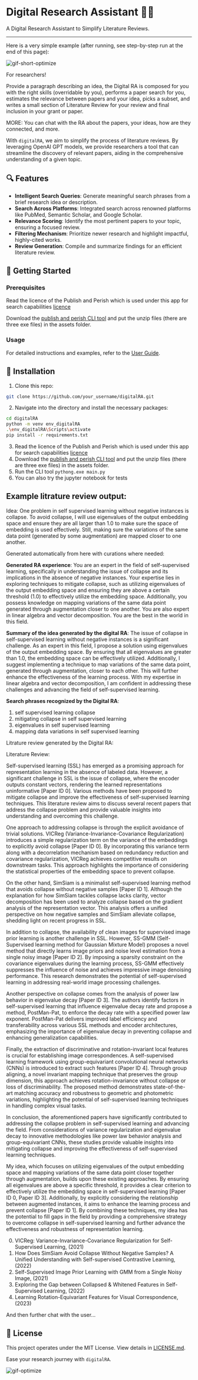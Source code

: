 # Digital Research Assistant 📖✨
A Digital Research Assistant to Simplify Literature Reviews.

---
Here is a very simple example (after running, see step-by-step run at the end of this page):

![gif-short-optimize](https://github.com/rezabonyadi/digitalRA/assets/25924343/b82b4bf5-bedc-46db-b3dd-a00ad00ba30e)


For researchers!

Provide a paragraph describing an idea, the Digital RA is composed for you with the right skills (overridable by you), performs a paper search for you, estimates the relevance between papers and your idea, picks a subset, and writes a small section of Literature Review for your review and final inclusion in your grant or paper.

MORE: You can chat with the RA about the papers, your ideas, how are they connected, and more.

With `digitalRA`, we aim to simplify the process of literature reviews. By leveraging OpenAI GPT models, we provide researchers a tool that can streamline the discovery of relevant papers, aiding in the comprehensive understanding of a given topic.

## 🔍 Features

- **Intelligent Search Queries**: Generate meaningful search phrases from a brief research idea or description.
- **Search Across Platforms**: Integrated search across renowned platforms like PubMed, Semantic Scholar, and Google Scholar.
- **Relevance Scoring**: Identify the most pertinent papers to your topic, ensuring a focused review.
- **Filtering Mechanism**: Prioritize newer research and highlight impactful, highly-cited works.
- **Review Generation**: Compile and summarize findings for an efficient literature review.

## 🚀 Getting Started

### Prerequisites

Read the licence of the Publish and Perish which is used under this app for search capabilities [licence](https://harzing.com/resources/publish-or-perish/end-user-license-agreement)

Download the [publish and perish CLI tool](https://harzing.com/resources/publish-or-perish/command-line) and put the unzip files (there are three exe files) in the assets folder.

### Usage

For detailed instructions and examples, refer to the [User Guide](./docs/user_guide.md).

## 🚀 Installation

1. Clone this repo:
```bash
git clone https://github.com/your_username/digitalRA.git
```
2. Navigate into the directory and install the necessary packages:
```bash
cd digitalRA
python -m venv env_digitalRA
.\env_digitalRA\Scripts\activate
pip install -r requirements.txt
```
3. Read the licence of the Publish and Perish which is used under this app for search capabilities [licence](https://harzing.com/resources/publish-or-perish/end-user-license-agreement)
4. Download the [publish and perish CLI tool](https://harzing.com/resources/publish-or-perish/command-line) and put the unzip files (there are three exe files) in the assets folder.
5. Run the CLI tool ```pythong.exe main.py```
6. You can also try the jupyter notebook for tests

## Example litrature review output:
Idea: One problem in self supervised learning without negative instances is collapse. To avoid collapse, I will use eigenvalues of the output embedding space and ensure they are all larger than 1.0 to make sure the space of embedding is used effectively. Still, making sure the variations of the same data point (generated by some augmentation) are mapped closer to one another.

Generated automatically from here with curations where needed:

**Generated RA experience**: You are an expert in the field of self-supervised learning, specifically in understanding the issue of collapse and its implications in the absence of negative instances. Your expertise lies in exploring techniques to mitigate collapse, such as utilizing eigenvalues of the output embedding space and ensuring they are above a certain threshold (1.0) to effectively utilize the embedding space. Additionally, you possess knowledge on mapping variations of the same data point generated through augmentation closer to one another. You are also expert in linear algebra and vector decomposition. You are the best in the world in this field.

**Summary of the idea generated by the digital RA**: The issue of collapse in self-supervised learning without negative instances is a significant challenge. As an expert in this field, I propose a solution using eigenvalues of the output embedding space. By ensuring that all eigenvalues are greater than 1.0, the embedding space can be effectively utilized. Additionally, I suggest implementing a technique to map variations of the same data point, generated through augmentation, closer to each other. This will further enhance the effectiveness of the learning process. With my expertise in linear algebra and vector decomposition, I am confident in addressing these challenges and advancing the field of self-supervised learning.

**Search phrases recognized by the Digital RA**: 

1. self supervised learning collapse
2. mitigating collapse in self supervised learning
3. eigenvalues in self supervised learning
4. mapping data variations in self supervised learning

Litrature review generated by the Digital RA:

Literature Review:

Self-supervised learning (SSL) has emerged as a promising approach for representation learning in the absence of labeled data. However, a significant challenge in SSL is the issue of collapse, where the encoder outputs constant vectors, rendering the learned representations uninformative [Paper ID 0]. Various methods have been proposed to mitigate collapse and improve the effectiveness of self-supervised learning techniques. This literature review aims to discuss several recent papers that address the collapse problem and provide valuable insights into understanding and overcoming this challenge.

One approach to addressing collapse is through the explicit avoidance of trivial solutions. VICReg (Variance-Invariance-Covariance Regularization) introduces a simple regularization term on the variance of the embeddings to explicitly avoid collapse [Paper ID 0]. By incorporating this variance term along with a decorrelation mechanism based on redundancy reduction and covariance regularization, VICReg achieves competitive results on downstream tasks. This approach highlights the importance of considering the statistical properties of the embedding space to prevent collapse.

On the other hand, SimSiam is a minimalist self-supervised learning method that avoids collapse without negative samples [Paper ID 1]. Although the explanation for how SimSiam tackles collapse lacks clarity, vector decomposition has been used to analyze collapse based on the gradient analysis of the representation vector. This analysis offers a unified perspective on how negative samples and SimSiam alleviate collapse, shedding light on recent progress in SSL.

In addition to collapse, the availability of clean images for supervised image prior learning is another challenge in SSL. However, SS-GMM (Self-Supervised learning method for Gaussian Mixture Model) proposes a novel method that directly learns image priors and noise level estimation from a single noisy image [Paper ID 2]. By imposing a sparsity constraint on the covariance eigenvalues during the learning process, SS-GMM effectively suppresses the influence of noise and achieves impressive image denoising performance. This research demonstrates the potential of self-supervised learning in addressing real-world image processing challenges.

Another perspective on collapse comes from the analysis of power law behavior in eigenvalue decay [Paper ID 3]. The authors identify factors in self-supervised learning that influence eigenvalue decay rate and propose a method, PostMan-Pat, to enforce the decay rate with a specified power law exponent. PostMan-Pat delivers improved label efficiency and transferability across various SSL methods and encoder architectures, emphasizing the importance of eigenvalue decay in preventing collapse and enhancing generalization capabilities.

Finally, the extraction of discriminative and rotation-invariant local features is crucial for establishing image correspondences. A self-supervised learning framework using group-equivariant convolutional neural networks (CNNs) is introduced to extract such features [Paper ID 4]. Through group aligning, a novel invariant mapping technique that preserves the group dimension, this approach achieves rotation-invariance without collapse or loss of discriminability. The proposed method demonstrates state-of-the-art matching accuracy and robustness to geometric and photometric variations, highlighting the potential of self-supervised learning techniques in handling complex visual tasks.

In conclusion, the aforementioned papers have significantly contributed to addressing the collapse problem in self-supervised learning and advancing the field. From considerations of variance regularization and eigenvalue decay to innovative methodologies like power law behavior analysis and group-equivariant CNNs, these studies provide valuable insights into mitigating collapse and improving the effectiveness of self-supervised learning techniques.

My idea, which focuses on utilizing eigenvalues of the output embedding space and mapping variations of the same data point closer together through augmentation, builds upon these existing approaches. By ensuring all eigenvalues are above a specific threshold, it provides a clear criterion to effectively utilize the embedding space in self-supervised learning [Paper ID 0, Paper ID 3]. Additionally, by explicitly considering the relationship between augmented instances, it aims to enhance the learning process and prevent collapse [Paper ID 1]. By combining these techniques, my idea has the potential to fill gaps in the field by providing a comprehensive strategy to overcome collapse in self-supervised learning and further advance the effectiveness and robustness of representation learning.

0. VICReg: Variance-Invariance-Covariance Regularization for Self-Supervised Learning, (2021)
1. How Does SimSiam Avoid Collapse Without Negative Samples? A Unified Understanding with Self-supervised Contrastive Learning, (2022)
2. Self-Supervised Image Prior Learning with GMM from a Single Noisy Image, (2021)
3. Exploring the Gap between Collapsed & Whitened Features in Self-Supervised Learning, (2022)
4. Learning Rotation-Equivariant Features for Visual Correspondence, (2023)

And then further chat with the user...

## 📜 License

This project operates under the MIT License. View details in [LICENSE.md](./LICENSE.md).

Ease your research journey with `digitalRA`.

![gif-optimize](https://github.com/rezabonyadi/digitalRA/assets/25924343/a4b43418-0bea-4c9f-a154-520334bbe761)
